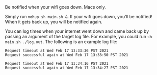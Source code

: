 Be notified when your wifi goes down. Macs only.

Simply run `nohup sh main.sh &`. If your wifi goes down, you'll be notified! When it gets back up, you will be notified again.

You can log times when your internet went down and came back up by passing an argument of the target log file. For example, you could run `sh main.sh ./log.out`. The following is an example log file:

    Request timeout at Wed Feb 17 13:33:36 PST 2021
    Request successful again at Wed Feb 17 13:33:50 PST 2021

    Request timeout at Wed Feb 17 13:34:16 PST 2021
    Request successful again at Wed Feb 17 13:34:27 PST 2021